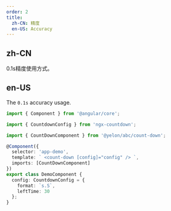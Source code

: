```yaml
---
order: 2
title:
  zh-CN: 精度
  en-US: Accuracy
---
```


## zh-CN

0.1s精度使用方式。

## en-US

The `0.1s` accuracy usage.

```ts
import { Component } from '@angular/core';

import { CountdownConfig } from 'ngx-countdown';

import { CountDownComponent } from '@yelon/abc/count-down';

@Component({
  selector: 'app-demo',
  template: ` <count-down [config]="config" /> `,
  imports: [CountDownComponent]
})
export class DemoComponent {
  config: CountdownConfig = {
    format: `s.S`,
    leftTime: 30
  };
}
```

